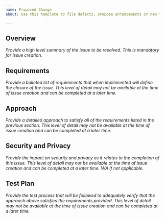 ```yaml
---
name: Proposed Change
about: Use this template to file defects, propose enhancements or new features.

---
```


## Overview

_Provide a high level summary of the issue to be resolved.  This is mandatory
for issue creation._

## Requirements

_Provide a bulleted list of requirements that when implemented will define the
closure of the issue.  This level of detail may not be available at the time of
issue creation and can be completed at a later time._

## Approach

_Provide a detailed approach to satisfy all of the requirements listed in the
previous section.  This level of detail may not be available at the time of
issue creation and can be completed at a later time._

## Security and Privacy

_Provide the impact on security and privacy as it relates to the completion of
this issue.  This level of detail may not be available at the time of
issue creation and can be completed at a later time.  N/A if not applicable._

## Test Plan

_Provide the test process that will be followed to adequately verify that the
approach above satisfies the requirements provided.  This level of detail may
not be available at the time of issue creation and can be completed at a later
time._
